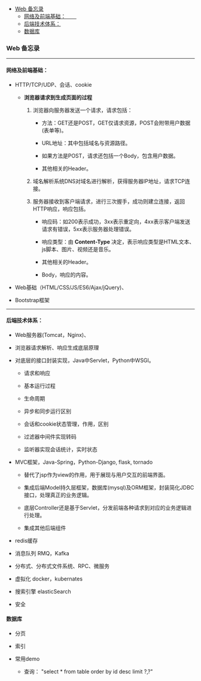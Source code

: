 
<!-- vim-markdown-toc GFM -->

- [Web 备忘录](#web-备忘录)
  - [网络及前端基础：　　](#网络及前端基础)
  - [后端技术体系：](#后端技术体系)
  - [数据库](#数据库)

<!-- vim-markdown-toc -->


### Web 备忘录

---


#### 网络及前端基础：　　
- HTTP/TCP/UDP、会话、cookie
  - **浏览器请求到生成页面的过程**
    1. 浏览器向服务器发送一个请求，请求包括：  
        - 方法：GET还是POST，GET仅请求资源，POST会附带用户数据(表单等)。
        - URL地址：其中包括域名与资源路径。
        - 如果方法是POST，请求还包括一个Body，包含用户数据。

        - 其他相关的Header。

    2. 域名解析系统DNS对域名进行解析，获得服务器IP地址，请求TCP连接。

    3. 服务器接收到客户端请求，进行三次握手，成功则建立连接，返回HTTP响应，响应包括。
        - 响应码：如200表示成功，3xx表示重定向，4xx表示客户端发送请求有错误，5xx表示服务器处理错误。
        - 响应类型：由 **Content-Type** 决定，表示响应类型是HTML文本、js脚本、图片、视频还是音乐。
        - 其他相关的Header。

        - Body，响应的内容。

- Web基础（HTML/CSS/JS/ES6/Ajax/jQuery)、

- Bootstrap框架

---


#### 后端技术体系：
- Web服务器(Tomcat，Nginx)、

- 浏览器请求解析、响应生成底层原理

- 对底层的接口封装实现，Java中Servlet，Python中WSGI。
  - 请求和响应
  - 基本运行过程
  - 生命周期
  - 异步和同步运行区别
  - 会话和cookie状态管理，作用，区别
  - 过滤器中间件实现转码

  - 监听器实现会话统计，实时状态

- MVC框架，Java-Spring，Python-Django, flask, tornado
  - 替代了jsp作为view的作用，用于展现与用户交互的前端界面。
  - 集成后端Model持久层框架，数据库(mysql)及ORM框架，封装简化JDBC接口，处理真正的业务逻辑。
  - 底层Controller还是基于Servlet，分发前端各种请求到对应的业务逻辑进行处理。

  - 集成其他后端组件

- redis缓存

- 消息队列 RMQ，Kafka

- 分布式、分布式文件系统、RPC、微服务

- 虚拟化 docker，kubernates

- 搜索引擎 elasticSearch

- 安全


#### 数据库
- 分页

- 索引

- 常用demo
  - 查询：
    "select * from table order by id desc limit ?,?"

